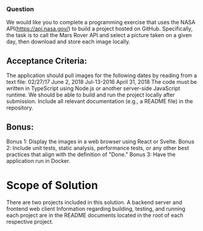 
### Question
We would like you to complete a programming exercise that uses the NASA API(https://api.nasa.gov/) to build a project hosted on GitHub. Specifically, the task is to call the Mars Rover API and select a picture taken on a given day, then download and store each image locally.

## Acceptance Criteria:
The application should pull images for the following dates by reading from a text file:
02/27/17
June 2, 2018
Jul-13-2016
April 31, 2018
The code must be written in TypeScript using Node.js or another server-side JavaScript runtime.
We should be able to build and run the project locally after submission.
Include all relevant documentation (e.g., a README file) in the repository.

## Bonus:
Bonus 1: Display the images in a web browser using React or Svelte.
Bonus 2: Include unit tests, static analysis, performance tests, or any other best practices that align with the definition of "Done."
Bonus 3: Have the application run in Docker.


# Scope of Solution

There are two projects included in this solution.  A backend server and frontend web client 
Information regarding building, testing, and running each project are in the README documents located in the root of each respective project.
